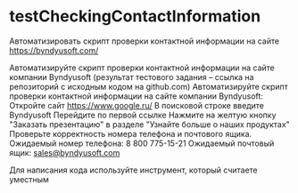 # testCheckingContactInformation
Автоматизировать скрипт проверки контактной информации на сайте https://byndyusoft.com/ 

Автоматизируйте скрипт проверки контактной информации на сайте компании Byndyusoft (результат тестового задания – ссылка на репозиторий с исходным кодом на github.com)
Автоматизируйте скрипт проверки контактной информации на сайте компании Byndyusoft:
Откройте сайт https://www.google.ru/
В поисковой строке введите Byndyusoft
Перейдите по первой ссылке
Нажмите на желтую кнопку "Заказать презентацию" в разделе "Узнайте больше о наших продуктах"
Проверьте корректность номера телефона и почтового ящика.
Ожидаемый номер телефона: 8 800 775-15-21
Ожидаемый почтовый ящик: sales@byndyusoft.com

Для написания кода используйте инструмент, который считаете уместным 
